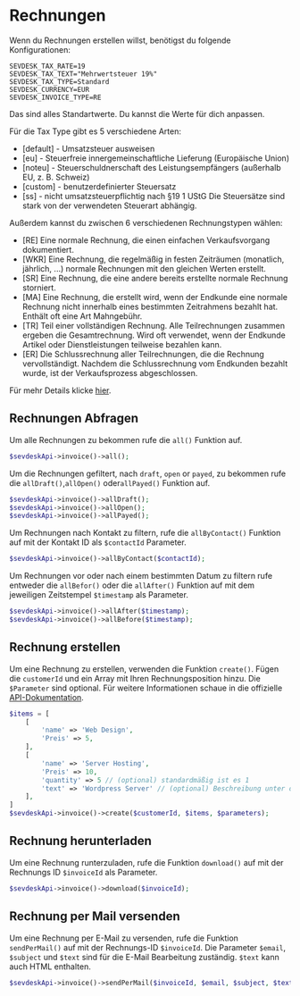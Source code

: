 # Rechnungen
Wenn du Rechnungen erstellen willst, benötigst du folgende Konfigurationen:

```dotenv
SEVDESK_TAX_RATE=19
SEVDESK_TAX_TEXT="Mehrwertsteuer 19%"
SEVDESK_TAX_TYPE=Standard
SEVDESK_CURRENCY=EUR
SEVDESK_INVOICE_TYPE=RE
```
Das sind alles Standartwerte. Du kannst die Werte für dich anpassen.

Für die Tax Type gibt es 5 verschiedene Arten:
- [default] - Umsatzsteuer ausweisen
- [eu] - Steuerfreie innergemeinschaftliche Lieferung (Europäische Union)
- [noteu] - Steuerschuldnerschaft des Leistungsempfängers (außerhalb EU, z. B. Schweiz)
- [custom] - benutzerdefinierter Steuersatz
- [ss] - nicht umsatzsteuerpflichtig nach §19 1 UStG Die Steuersätze sind stark von der verwendeten Steuerart abhängig.

Außerdem kannst du zwischen 6 verschiedenen Rechnungstypen wählen:

- [RE] Eine normale Rechnung, die einen einfachen Verkaufsvorgang dokumentiert.
- [WKR] Eine Rechnung, die regelmäßig in festen Zeiträumen (monatlich, jährlich, ...) normale Rechnungen mit den gleichen Werten erstellt.
- [SR] Eine Rechnung, die eine andere bereits erstellte normale Rechnung storniert.
- [MA] Eine Rechnung, die erstellt wird, wenn der Endkunde eine normale Rechnung nicht innerhalb eines bestimmten Zeitrahmens bezahlt hat.
  Enthält oft eine Art Mahngebühr.
- [TR] Teil einer vollständigen Rechnung. Alle Teilrechnungen zusammen ergeben die Gesamtrechnung.
  Wird oft verwendet, wenn der Endkunde Artikel oder Dienstleistungen teilweise bezahlen kann.
- [ER] Die Schlussrechnung aller Teilrechnungen, die die Rechnung vervollständigt.
  Nachdem die Schlussrechnung vom Endkunden bezahlt wurde, ist der Verkaufsprozess abgeschlossen.

Für mehr Details klicke [hier](https://api.sevdesk.de/#tag/Invoice/Types-and-status-of-invoices).

## Rechnungen Abfragen

Um alle Rechnungen zu bekommen rufe die `all()` Funktion auf.

```php
$sevdeskApi->invoice()->all();
```

Um die Rechnungen gefiltert, nach `draft`, `open` or `payed`, zu bekommen rufe die `allDraft()`,`allOpen()`
oder`allPayed()` Funktion auf.

```php
$sevdeskApi->invoice()->allDraft();
$sevdeskApi->invoice()->allOpen();
$sevdeskApi->invoice()->allPayed();
```

Um Rechnungen nach Kontakt zu filtern, rufe die `allByContact()` Funktion auf mit der Kontakt ID als `$contactId`
Parameter.

```php
$sevdeskApi->invoice()->allByContact($contactId);
```

Um Rechnungen vor oder nach einem bestimmten Datum zu filtern rufe entweder die `allBefor()` oder die `allAfter()`
Funktion auf mit dem jeweiligen Zeitstempel `$timestamp` als Parameter.

```php
$sevdeskApi->invoice()->allAfter($timestamp);
$sevdeskApi->invoice()->allBefore($timestamp);
```

## Rechnung erstellen

Um eine Rechnung zu erstellen, verwenden die Funktion `create()`. Fügen die `customerId` und ein Array mit Ihren
Rechnungsposition hinzu. Die `$Parameter` sind optional. Für weitere Informationen schaue in die
offizielle [API-Dokumentation](https://api.sevdesk.de/#tag/Invoice/operation/createInvoiceByFactory).

```php
$items = [
    [
        'name' => 'Web Design',
        'Preis' => 5,
    ],
    [
        'name' => 'Server Hosting',
        'Preis' => 10,
        'quantity' => 5 // (optional) standardmäßig ist es 1 
        'text' => 'Wordpress Server' // (optional) Beschreibung unter dem Namen
    ],
]
$sevdeskApi->invoice()->create($customerId, $items, $parameters);
```

## Rechnung herunterladen

Um eine Rechnung runterzuladen, rufe die Funktion `download()` auf mit der Rechnungs ID `$invoiceId` als Parameter.

```php
$sevdeskApi->invoice()->download($invoiceId);
```

## Rechnung per Mail versenden

Um eine Rechnung per E-Mail zu versenden, rufe die Funktion `sendPerMail()` auf mit der Rechnungs-ID `$invoiceId`.
Die Parameter `$email`, `$subject` und `$text` sind für die E-Mail Bearbeitung zuständig. `$text` kann auch HTML
enthalten.

```php
$sevdeskApi->invoice()->sendPerMail($invoiceId, $email, $subject, $text);
```
